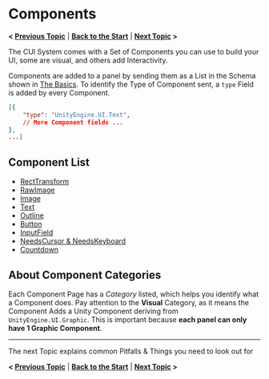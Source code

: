 # Components
**< [Previous Topic](/docs/Basics.md)** | **[Back to the Start](/README.md)** | **[Next Topic](/docs/Bugs-Tips.md) >**

The CUI System comes with a Set of Components you can use to build your UI, some are visual, and others add Interactivity.

Components are added to a panel by sending them as a List in the Schema shown in  [The Basics](/docs/Basics.md). To identify the Type of Component sent, a  `type`  Field is added by every Component.
```json
[{
	"type": "UnityEngine.UI.Text",
	// More Component fields ...
},
...]
```

## Component List
- [RectTransform](/docs/components/RectTransform.md)
- [RawImage](/docs/components/UnityEngine.UI.RawImage.md)
- [Image](/docs/components/UnityEngine.UI.Image.md)
- [Text](/docs/components/UnityEngine.UI.Text.md)
- [Outline](/docs/components/UnityEngine.UI.Outline.md)
- [Button](/docs/components/UnityEngine.UI.Button.md)
- [InputField](/docs/components/UnityEngine.UI.InputField.md)
- [NeedsCursor & NeedsKeyboard](/docs/components/NeedsX.md)
- [Countdown](/docs/components/Countdown.md)

## About Component Categories
Each Component Page has a  _Category_  listed, which helps you identify what a Component does. Pay attention to the  **Visual**  Category, as it means the Component Adds a Unity Component deriving from  `UnityEngine.UI.Graphic`. This is important because  **each panel can only have 1 Graphic Component**.

---
The next Topic explains common Pitfalls & Things you need to look out for

**< [Previous Topic](/docs/Basics.md)** | **[Back to the Start](/README.md)** | **[Next Topic](/docs/Bugs-Tips.md) >**
<!--stackedit_data:
eyJoaXN0b3J5IjpbMTQyMjU4MTU4LC0yMDQ1NDQwMTA3LC00Mz
M1NDI0MzgsMTg3NjM3NjQzNyw4MDA0ODM2MTUsLTU0NzA0NzE1
NywtMTk5MDkyNzAwNCwtNDcwNzM5NDE2LDExMDQyNjQyMDVdfQ
==
-->